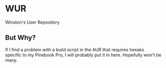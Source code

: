 # WUR
Winston's User Repository

## But Why? 
If I find a problem with a build script in the AUR that requires tweaks specific to my Pinebook Pro, I will probably put it in here. Hopefully won't be many. 
